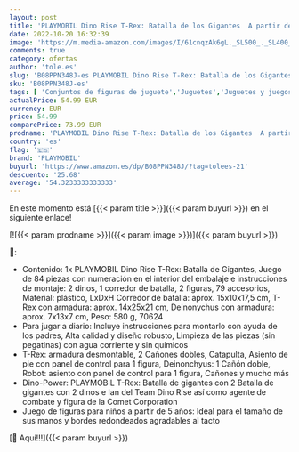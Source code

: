 ```yaml
---
layout: post
title: 'PLAYMOBIL Dino Rise T-Rex: Batalla de los Gigantes  A partir de 5 años  70624 '
date: 2022-10-20 16:32:39
image: 'https://m.media-amazon.com/images/I/61cnqzAk6gL._SL500_._SL400_.jpg'
comments: true
category: ofertas
author: 'tole.es'
slug: 'B08PPN348J-es PLAYMOBIL Dino Rise T-Rex: Batalla de los Gigantes A...'
sku: 'B08PPN348J-es'
tags: [ 'Conjuntos de figuras de juguete','Juguetes','Juguetes y juegos','Muñecos y figuras','playmobil','🇪🇸', ]
actualPrice: 54.99 EUR
currency: EUR
price: 54.99
comparePrice: 73.99 EUR
prodname: 'PLAYMOBIL Dino Rise T-Rex: Batalla de los Gigantes  A partir de 5 años  70624 '
country: 'es'
flag: '🇪🇸'
brand: 'PLAYMOBIL'
buyurl: 'https://www.amazon.es/dp/B08PPN348J/?tag=tolees-21'
descuento: '25.68'
average: '54.3233333333333'
---
```


En este momento está [{{< param title >}}]({{< param buyurl >}}) en el siguiente enlace!

[![{{< param prodname >}}]({{< param image >}})]({{< param buyurl >}})

🔎:

- Contenido: 1x PLAYMOBIL Dino Rise T-Rex: Batalla de Gigantes, Juego de 84 piezas con numeración en el interior del embalaje e instrucciones de montaje: 2 dinos, 1 corredor de batalla, 2 figuras, 79 accesorios, Material: plástico, LxDxH Corredor de batalla: aprox. 15x10x17,5 cm, T-Rex con armadura: aprox. 14x25x21 cm, Deinonychus con armadura: aprox. 7x13x7 cm, Peso: 580 g, 70624
- Para jugar a diario: Incluye instrucciones para montarlo con ayuda de los padres, Alta calidad y diseño robusto, Limpieza de las piezas (sin pegatinas) con agua corriente y sin químicos
- T-Rex: armadura desmontable, 2 Cañones dobles, Catapulta, Asiento de pie con panel de control para 1 figura, Deinonchyus: 1 Cañón doble, Robot: asiento con panel de control para 1 figura, Cañones y mucho más
- Dino-Power: PLAYMOBIL T-Rex: Batalla de gigantes con 2 Batalla de gigantes con 2 dinos e Ian del Team Dino Rise así como agente de combate y figura de la Comet Corporation
- Juego de figuras para niños a partir de 5 años: Ideal para el tamaño de sus manos y bordes redondeados agradables al tacto

[🛒 Aquí!!!]({{< param buyurl >}})
